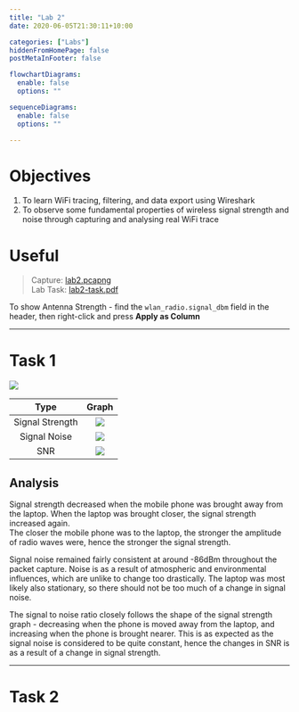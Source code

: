 ```yaml
---
title: "Lab 2"
date: 2020-06-05T21:30:11+10:00

categories: ["Labs"]
hiddenFromHomePage: false
postMetaInFooter: false

flowchartDiagrams:
  enable: false
  options: ""

sequenceDiagrams: 
  enable: false
  options: ""

---
```





# Objectives

1. To learn WiFi tracing, filtering, and data export using Wireshark
2. To observe some fundamental properties of wireless signal strength and noise through capturing and analysing real WiFi trace

# Useful

> Capture: [lab2.pcapng](./lab2.pcapng)  
> Lab Task: [lab2-task.pdf](./lab2-task.pdf)

To show Antenna Strength - find the `wlan_radio.signal_dbm` field in the header, then right-click and press **Apply as Column**

---

# Task 1

![](2020-06-05_21-45-03.png)

|Type|Graph|
|:---:|:---:|
|Signal Strength|![](task1-signalstrength.png)|
|Signal Noise|![](task1-signalnoise.png)|
|SNR|![](task1-signalnoiseratio.png)|

## Analysis

Signal strength decreased when the mobile phone was brought away from the laptop. When the laptop was brought closer, the signal strength increased again.  
The closer the mobile phone was to the laptop, the stronger the amplitude of radio waves were, hence the stronger the signal strength.

Signal noise remained fairly consistent at around -86dBm throughout the packet capture. Noise is as a result of atmospheric and environmental influences, which are unlike to change too drastically. The laptop was most likely also stationary, so there should not be too much of a change in signal noise.

The signal to noise ratio closely follows the shape of the signal strength graph - decreasing when the phone is moved away from the laptop, and increasing when the phone is brought nearer. This is as expected as the signal noise is considered to be quite constant, hence the changes in SNR is as a result of a change in signal strength.

---

# Task 2

<!-- To do next week! -->

